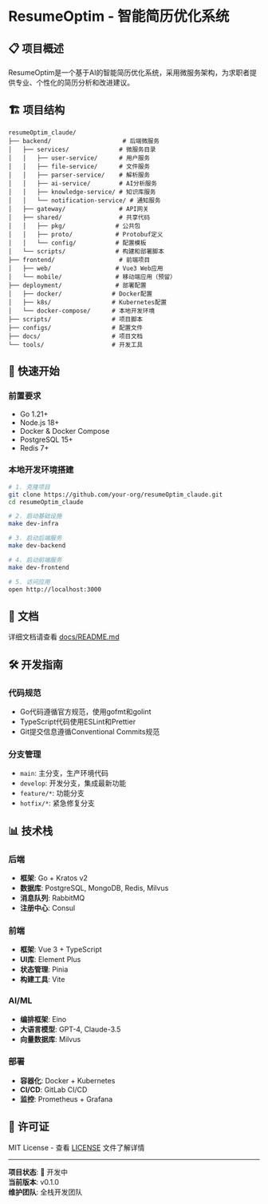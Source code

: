 # ResumeOptim - 智能简历优化系统

## 📋 项目概述

ResumeOptim是一个基于AI的智能简历优化系统，采用微服务架构，为求职者提供专业、个性化的简历分析和改进建议。

## 🏗️ 项目结构

```
resumeOptim_claude/
├── backend/                    # 后端微服务
│   ├── services/              # 微服务目录
│   │   ├── user-service/      # 用户服务
│   │   ├── file-service/      # 文件服务
│   │   ├── parser-service/    # 解析服务
│   │   ├── ai-service/        # AI分析服务
│   │   ├── knowledge-service/ # 知识库服务
│   │   └── notification-service/ # 通知服务
│   ├── gateway/               # API网关
│   ├── shared/                # 共享代码
│   │   ├── pkg/              # 公共包
│   │   ├── proto/            # Protobuf定义
│   │   └── config/           # 配置模板
│   └── scripts/              # 构建和部署脚本
├── frontend/                  # 前端项目
│   ├── web/                  # Vue3 Web应用
│   └── mobile/               # 移动端应用（预留）
├── deployment/               # 部署配置
│   ├── docker/              # Docker配置
│   ├── k8s/                 # Kubernetes配置
│   └── docker-compose/      # 本地开发环境
├── scripts/                 # 项目脚本
├── configs/                 # 配置文件
├── docs/                    # 项目文档
└── tools/                   # 开发工具
```

## 🚀 快速开始

### 前置要求
- Go 1.21+
- Node.js 18+
- Docker & Docker Compose
- PostgreSQL 15+
- Redis 7+

### 本地开发环境搭建

```bash
# 1. 克隆项目
git clone https://github.com/your-org/resumeOptim_claude.git
cd resumeOptim_claude

# 2. 启动基础设施
make dev-infra

# 3. 启动后端服务
make dev-backend

# 4. 启动前端服务
make dev-frontend

# 5. 访问应用
open http://localhost:3000
```

## 📖 文档

详细文档请查看 [docs/README.md](./docs/README.md)

## 🛠️ 开发指南

### 代码规范
- Go代码遵循官方规范，使用gofmt和golint
- TypeScript代码使用ESLint和Prettier
- Git提交信息遵循Conventional Commits规范

### 分支管理
- `main`: 主分支，生产环境代码
- `develop`: 开发分支，集成最新功能
- `feature/*`: 功能分支
- `hotfix/*`: 紧急修复分支

## 📊 技术栈

### 后端
- **框架**: Go + Kratos v2
- **数据库**: PostgreSQL, MongoDB, Redis, Milvus
- **消息队列**: RabbitMQ
- **注册中心**: Consul

### 前端
- **框架**: Vue 3 + TypeScript
- **UI库**: Element Plus
- **状态管理**: Pinia
- **构建工具**: Vite

### AI/ML
- **编排框架**: Eino
- **大语言模型**: GPT-4, Claude-3.5
- **向量数据库**: Milvus

### 部署
- **容器化**: Docker + Kubernetes
- **CI/CD**: GitLab CI/CD
- **监控**: Prometheus + Grafana

## 📄 许可证

MIT License - 查看 [LICENSE](./LICENSE) 文件了解详情

---

**项目状态**: 🚧 开发中  
**当前版本**: v0.1.0  
**维护团队**: 全栈开发团队
